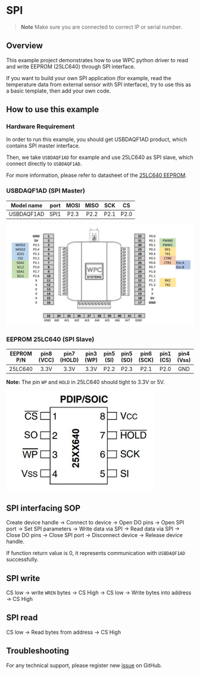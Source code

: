 
# SPI
> **Note**
> Make sure you are connected to correct IP or serial number.

## Overview

This example project demonstrates how to use WPC python driver to read and write EEPROM (25LC640) through SPI interface.

If you want to build your own SPI application (for example, read the temperature data from external sensor with SPI interface), try to use this as a basic template, then add your own code.

## How to use this example

### Hardware Requirement

In order to run this example, you should get USBDAQF1AD product, which contains SPI master interface.

Then, we take `USBDAQF1AD` for example and use 25LC640 as SPI slave, which connect directly to `USBDAQF1AD`.

For more information, please refer to datasheet of the [25LC640 EEPROM](https://github.com/WPC-Systems-Ltd/WPC_Python_driver_release/tree/main/Reference/Datasheet).

### USBDAQF1AD (SPI Master)

|   Model name     | port | MOSI | MISO | SCK  |  CS  |
| -----------------|:----:|:----:|:----:|:----:|:----:|
| USBDAQF1AD   | SPI1 | P2.3 | P2.2 | P2.1 | P2.0 |

<img src="https://github.com/WPC-Systems-Ltd/WPC_Python_driver_release/blob/main/Reference/Pinouts/pinout-USBDAQF1AD.JPG" alt="drawing" width="600"/>


### EEPROM 25LC640 (SPI Slave)

| EEPROM P/N | pin8 (VCC) | pin7 (HOLD) | pin3 (WP) | pin5 (SI) | pin5 (SO) | pin6 (SCK) | pin1 (CS) | pin4 (Vss) |
|:----------:|:----------:|:-----------:|:---------:|:---------:|:---------:|:----------:|:---------:|:----------:|
|25LC640     |    3.3V    |     3.3V    |    3.3V   |   P2.2    |    P2.3   |    P2.1    |    P2.0   |    GND     |

**Note:** The pin `WP` and `HOLD` in 25LC640 should tight to 3.3V or 5V.

<img src="https://github.com/WPC-Systems-Ltd/WPC_Python_driver_release/blob/main/Reference/Pinouts/25LC640.JPG" alt="drawing" width="400"/>

## SPI interfacing SOP 

Create device handle -> Connect to device -> Open DO pins -> Open SPI port -> Set SPI parameters -> Write data via SPI -> Read data via SPI -> Close DO pins -> Close SPI port -> Disconnect device -> Release device handle.

If function return value is 0, it represents communication with `USBDAQF1AD` successfully.

## SPI write
CS low -> write `WREN` bytes -> CS High -> CS low -> Write bytes into address -> CS High

## SPI read
CS low -> Read bytes from address -> CS High

## Troubleshooting

For any technical support, please register new [issue](https://github.com/WPC-Systems-Ltd/WPC_Python_driver_release/issues) on GitHub.